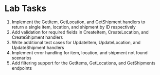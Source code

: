 # Lab Tasks

1. Implement the GetItem, GetLocation, and GetShipment handlers to return a single item, location, and shipment by ID respectively
2. Add validation for required fields in CreateItem, CreateLocation, and CreateShipment handlers
3. Write additional test cases for UpdateItem, UpdateLocation, and UpdateShipment handlers
4. Implement error handling for item, location, and shipment not found scenarios
5. Add filtering support for the GetItems, GetLocations, and GetShipments endpoints
